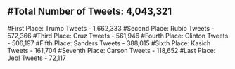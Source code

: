 #Total Number of Tweets: 4,043,321 
---
#First Place: Trump Tweets - 1,662,333
#Second Place: Rubio Tweets - 572,366
#Third Place: Cruz Tweets - 561,946
#Fourth Place: Clinton Tweets - 506,197
#Fifth Place: Sanders Tweets - 388,015
#Sixth Place: Kasich Tweets - 161,704
#Seventh Place: Carson Tweets - 118,652
#Last Place: Jeb! Tweets - 72,117

